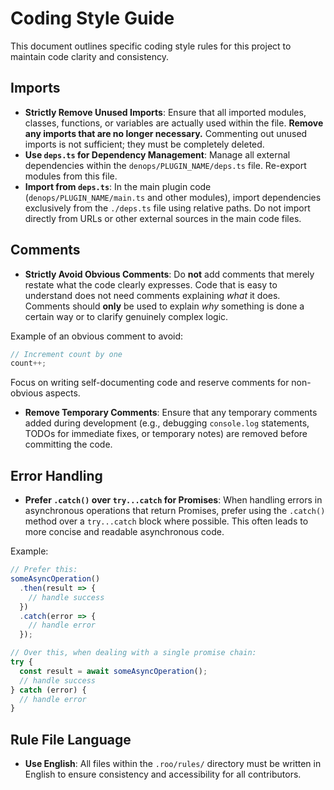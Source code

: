 # Coding Style Guide

This document outlines specific coding style rules for this project to maintain code clarity and consistency.

## Imports

- **Strictly Remove Unused Imports**: Ensure that all imported modules, classes, functions, or variables are actually used within the file. **Remove any imports that are no longer necessary.** Commenting out unused imports is not sufficient; they must be completely deleted.
- **Use `deps.ts` for Dependency Management**: Manage all external dependencies within the `denops/PLUGIN_NAME/deps.ts` file. Re-export modules from this file.
- **Import from `deps.ts`**: In the main plugin code (`denops/PLUGIN_NAME/main.ts` and other modules), import dependencies exclusively from the `./deps.ts` file using relative paths. Do not import directly from URLs or other external sources in the main code files.

## Comments

- **Strictly Avoid Obvious Comments**: Do **not** add comments that merely restate what the code clearly expresses. Code that is easy to understand does not need comments explaining *what* it does. Comments should **only** be used to explain *why* something is done a certain way or to clarify genuinely complex logic.

Example of an obvious comment to avoid:
```typescript
// Increment count by one
count++;
```

Focus on writing self-documenting code and reserve comments for non-obvious aspects.
- **Remove Temporary Comments**: Ensure that any temporary comments added during development (e.g., debugging `console.log` statements, TODOs for immediate fixes, or temporary notes) are removed before committing the code.
## Error Handling

- **Prefer `.catch()` over `try...catch` for Promises**: When handling errors in asynchronous operations that return Promises, prefer using the `.catch()` method over a `try...catch` block where possible. This often leads to more concise and readable asynchronous code.

Example:
```typescript
// Prefer this:
someAsyncOperation()
  .then(result => {
    // handle success
  })
  .catch(error => {
    // handle error
  });

// Over this, when dealing with a single promise chain:
try {
  const result = await someAsyncOperation();
  // handle success
} catch (error) {
  // handle error
}
```
## Rule File Language

- **Use English**: All files within the `.roo/rules/` directory must be written in English to ensure consistency and accessibility for all contributors.